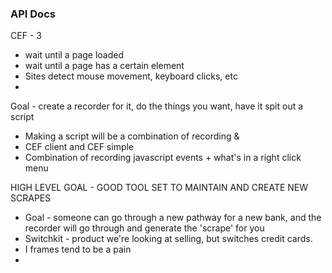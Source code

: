 ### API Docs
CEF - 3
* wait until a page loaded
* wait until a page has a certain element
* Sites detect mouse movement, keyboard clicks, etc
*

Goal - create a recorder for it, do the things you want, have it spit out a script
* Making a script will be a combination of recording &
* CEF client and CEF simple
* Combination of recording javascript events + what's in a right click menu


HIGH LEVEL GOAL - GOOD TOOL SET TO MAINTAIN AND CREATE NEW SCRAPES
* Goal - someone can go through a new pathway for a new bank, and the recorder will go through and generate the 'scrape' for you
* Switchkit - product we're looking at selling, but switches credit cards.
* I frames tend to be a pain
*
